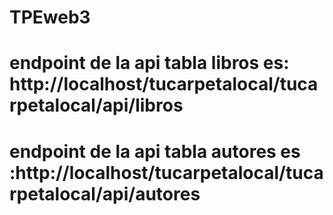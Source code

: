 # TPEweb3

# endpoint de la api tabla libros es: http://localhost/tucarpetalocal/tucarpetalocal/api/libros

# endpoint de la api tabla autores es :http://localhost/tucarpetalocal/tucarpetalocal/api/autores
